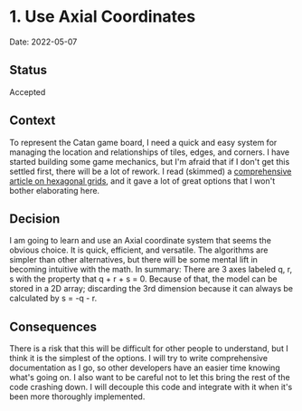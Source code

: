# 1. Use Axial Coordinates

Date: 2022-05-07

## Status

Accepted

## Context

To represent the Catan game board, I need a quick and easy system for managing the location and relationships of tiles,
edges, and corners.  I have started building some game mechanics, but I'm afraid that if I don't get this settled first, there will be a lot of rework.
I read (skimmed) a [comprehensive article on hexagonal grids](https://www.redblobgames.com/grids/hexagons/), and it gave a lot of great
options that I won't bother elaborating here.

## Decision

I am going to learn and use an Axial coordinate system that seems the obvious choice. It is quick, efficient, and versatile.
The algorithms are simpler than other alternatives, but there will be some mental lift in becoming intuitive with the math.
In summary: There are 3 axes labeled q, r, s with the property that q + r + s = 0.  Because of that, the model can be stored in
a 2D array; discarding the 3rd dimension because it can always be calculated by s = -q - r.


## Consequences

There is a risk that this will be difficult for other people to understand, but I think it is the simplest of the options.
I will try to write comprehensive documentation as I go, so other developers have an easier time knowing what's going on.
I also want to be careful not to let this bring the rest of the code crashing down.  I will decouple this code and integrate
with it when it's been more thoroughly implemented.